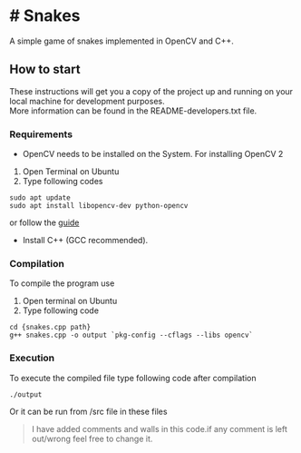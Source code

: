 # # Snakes

A simple game of snakes implemented in OpenCV and C++.

##  How to start

These instructions will get you a copy of the project up and running on your local machine for development purposes.  
More information can be found in the README-developers.txt file.

### Requirements
* OpenCV needs to be installed on the System. For installing OpenCV 2
1. Open Terminal on Ubuntu
2. Type following codes
```
sudo apt update
sudo apt install libopencv-dev python-opencv
```  
or follow the [guide](http://www.codebind.com/cpp-tutorial/install-opencv-ubuntu-cpp/)
* Install C++ (GCC recommended).

### Compilation
To compile the program use 
1. Open terminal on Ubuntu
2. Type following code
```
cd {snakes.cpp path}
g++ snakes.cpp -o output `pkg-config --cflags --libs opencv`
```
### Execution
To execute the compiled file type following code after compilation 
```
./output
```  
Or it can be run from /src file in these files

>I have added comments and walls in this code.if any comment is left out/wrong feel free to change it.

